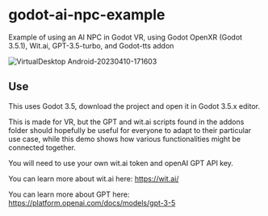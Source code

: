 # godot-ai-npc-example

Example of using an AI NPC in Godot VR, using Godot OpenXR (Godot 3.5.1), Wit.ai, GPT-3.5-turbo, and Godot-tts addon
 
![VirtualDesktop Android-20230410-171603](https://user-images.githubusercontent.com/87204721/231021547-a5511c4b-5cf7-4704-b6ff-fb905435389c.jpg)


## Use ##

This uses Godot 3.5, download the project and open it in Godot 3.5.x editor. 

This is made for VR, but the GPT and wit.ai scripts found in the addons folder should hopefully be useful for everyone to adapt to their particular use case, while this demo shows how various functionalities might be connected together.

You will need to use your own wit.ai token and openAI GPT API key.

You can learn more about wit.ai here: https://wit.ai/

You can learn more about GPT here: https://platform.openai.com/docs/models/gpt-3-5
